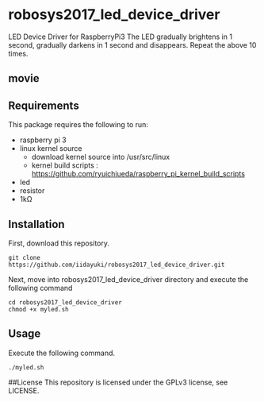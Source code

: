 # robosys2017_led_device_driver
LED Device Driver for RaspberryPi3
The LED gradually brightens in 1 second, gradually darkens in 1 second and disappears.
Repeat the above 10 times.

## movie


## Requirements
This package requires the following to run:
* raspberry pi 3
* linux kernel source
  * download kernel source into /usr/src/linux
  * kernel build scripts : https://github.com/ryuichiueda/raspberry_pi_kernel_build_scripts
* led
* resistor
 * 1kΩ


## Installation
First, download this repository.

    git clone https://github.com/iidayuki/robosys2017_led_device_driver.git

Next, move into robosys2017_led_device_driver directory and  execute the following command

    cd robosys2017_led_device_driver
    chmod +x myled.sh

## Usage
Execute the following command.

    ./myled.sh

##License
This repository is licensed under the GPLv3 license, see LICENSE.
